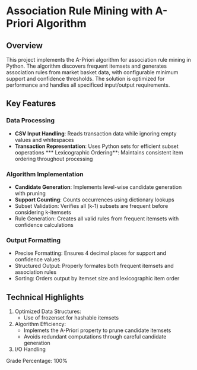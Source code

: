 # Association Rule Mining with A-Priori Algorithm
## Overview
This project implements the A-Priori algorithm for association rule mining in Python. The algorithm discovers frequent itemsets and generates association rules from market basket data, with configurable minimum support and confidence thresholds. The solution is optimized for performance and handles all specificed input/output requirements.

## Key Features
### Data Processing
* **CSV Input Handling**: Reads transaction data while ignoring empty values and whitespaces
* **Transaction Representation**: Uses Python sets for efficient subset ooperations
*** Lexicographic Ordering**: Maintains consistent item ordering throughout processing

### Algorithm Implementation
* **Candidate Generation**: Implements level-wise candidate generation with pruning
* **Support Counting**: Counts occurrences using dictionary lookups
* Subset Validation: Verifies all (k-1) subsets are frequent before considering k-itemsets
* Rule Generation: Creates all valid rules from frequent itemsets with confidence calculations

### Output Formatting
* Precise Formatting: Ensures 4 decimal places for support and confidence values
* Structured Output: Properly formates both frequent itemsets and association rules
* Sorting: Orders output by itemset size and lexicographic item order

## Technical Highlights
1. Optimized Data Structures:
   * Use of frozenset for hashable itemsets
2. Algorithm Efficiency:
   * Implemets the A-Priori property to prune candidate itemsets
   * Avoids redundant computations through careful candidate generation
3. I/O Handling 

Grade Percentage: 100%
